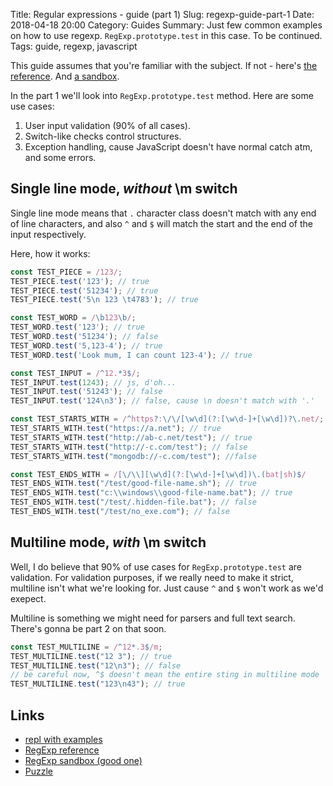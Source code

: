 Title: Regular expressions - guide (part 1)
Slug: regexp-guide-part-1
Date: 2018-04-18 20:00
Category: Guides
Summary: Just few common examples on how to use regexp. `RegExp.prototype.test` in this case. To be continued.
Tags: guide, regexp, javascript

This guide assumes that you're familiar with the subject. If not -
here's [the reference](https://developer.mozilla.org/en-US/docs/Web/JavaScript/Reference/Global_Objects/RegExp).
And [a sandbox](https://regex101.com/).

In the part 1 we'll look into `RegExp.prototype.test` method. Here are some use cases:

1. User input validation (90% of all cases).
2. Switch-like checks control structures.
3. Exception handling, cause JavaScript doesn't have normal catch atm, and some errors.

## Single line mode, *without* \m switch

Single line mode means that `.` character class doesn't match with any end of line characters, and also `^` and `$`
will match the start and the end of the input respectively.

Here, how it works:

```javascript
const TEST_PIECE = /123/;
TEST_PIECE.test('123'); // true
TEST_PIECE.test('51234'); // true
TEST_PIECE.test('5\n 123 \t4783'); // true

const TEST_WORD = /\b123\b/;
TEST_WORD.test('123'); // true
TEST_WORD.test('51234'); // false
TEST_WORD.test('5,123-4'); // true
TEST_WORD.test('Look mum, I can count 123-4'); // true

const TEST_INPUT = /^12.*3$/;
TEST_INPUT.test(1243); // js, d'oh...
TEST_INPUT.test('51243'); // false
TEST_INPUT.test('124\n3'); // false, cause \n doesn't match with '.'

const TEST_STARTS_WITH = /^https?:\/\/[\w\d](?:[\w\d-]+[\w\d])?\.net/;
TEST_STARTS_WITH.test("https://a.net"); // true
TEST_STARTS_WITH.test("http://ab-c.net/test"); // true
TEST_STARTS_WITH.test("http://-c.com/test"); // false
TEST_STARTS_WITH.test("mongodb://-c.com/test"); //false

const TEST_ENDS_WITH = /[\/\\][\w\d](?:[\w\d-]+[\w\d])\.(bat|sh)$/
TEST_ENDS_WITH.test("/test/good-file-name.sh"); // true
TEST_ENDS_WITH.test("c:\\windows\\good-file-name.bat"); // true
TEST_ENDS_WITH.test("/test/.hidden-file.bat"); // false
TEST_ENDS_WITH.test("/test/no_exe.com"); // false
```

## Multiline mode, *with* \m switch

Well, I do believe that 90% of use cases for `RegExp.prototype.test` are validation.
For validation purposes, if we really need to make it strict, multiline isn't what we're looking for.
Just cause `^` and `$` won't work as we'd exepect.

Multiline is something we might need for parsers and full text search.
There's gonna be part 2 on that soon.

```javascript
const TEST_MULTILINE = /^12*.3$/m;
TEST_MULTILINE.test("12 3"); // true
TEST_MULTILINE.test("12\n3"); // false
// be careful now, ^$ doesn't mean the entire sting in multiline mode
TEST_MULTILINE.test("123\n43"); // true
```

## Links

* [repl with examples](https://repl.it/@sunrize531/regexp-part-1-test)
* [RegExp reference](https://developer.mozilla.org/en-US/docs/Web/JavaScript/Reference/Global_Objects/RegExp)
* [RegExp sandbox (good one)](https://regex101.com/)
* [Puzzle](https://rampion.github.io/RegHex/)
